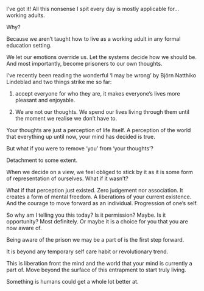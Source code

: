 I’ve got it! All this nonsense I spit every day is mostly applicable for… working adults.

Why?

Because we aren’t taught how to live as a working adult in any formal education setting.

We let our emotions override us. Let the systems decide how we should be. And most importantly, become prisoners to our
own thoughts.

I’ve recently been reading the wonderful ‘I may be wrong’ by Björn Natthiko Lindeblad and two things strike me so far:

1. accept everyone for who they are, it makes everyone’s lives more pleasant and enjoyable.

2. We are not our thoughts. We spend our lives living through them until the moment we realise we don’t have to.

Your thoughts are just a perception of life itself. A perception of the world that everything up until now, your mind
has decided is true.

But what if you were to remove ‘you’ from ‘your thoughts’?

Detachment to some extent.

When we decide on a view, we feel obliged to stick by it as it is some form of representation of ourselves. What if it
wasn’t?

What if that perception just existed. Zero judgement nor association. It creates a form of mental freedom. A liberations
of your current existence. And the courage to move forward as an individual. Progression of one’s self.

So why am I telling you this today? Is it permission? Maybe. Is it opportunity? Most definitely. Or maybe it is a choice
for you that you are now aware of.

Being aware of the prison we may be a part of is the first step forward.

It is beyond any temporary self care habit or revolutionary trend.

This is liberation front the mind and the world that your mind is currently a part of. Move beyond the surface of this
entrapment to start truly living.

Something is humans could get a whole lot better at.
